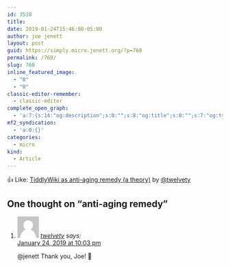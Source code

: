 ```yaml
---
id: 3518
title: 
date: 2019-01-24T15:46:08-05:00
author: joe jenett
layout: post
guid: https://simply.micro.jenett.org/?p=760
permalink: /760/
slug: 760
inline_featured_image:
  - "0"
  - "0"
classic-editor-remember:
  - classic-editor
complete_open_graph:
  - 'a:7:{s:14:"og:description";s:0:"";s:8:"og:title";s:0:"";s:7:"og:type";s:0:"";s:12:"twitter:card";s:7:"summary";s:15:"twitter:creator";s:0:"";s:19:"twitter:description";s:0:"";s:8:"og:image";s:0:"";}'
mf2_syndication:
  - 'a:0:{}'
categories:
  - micro
kind:
  - Article
---
```

👍 Like: [TiddlyWiki as anti-aging remedy (a theory)](http://twelvety.micro.blog/2019/01/24/tiddlywiki-as-antiaging.html "TiddlyWiki as anti-aging remedy (a theory)") by [@twelvety](https://micro.blog/twelvety)

<h2 id="comments-title">One thought on “<span>anti-aging remedy</span>”		</h2>


<ol class="commentlist">
<li class="comment even thread-even depth-1 u-comment h-cite h-entry p-comment" id="li-comment-379">
<article id="comment-379" class="comment " itemprop="comment" itemscope="" itemtype="http://schema.org/Comment">
<footer>
<address class="comment-author p-author author vcard hcard h-card" itemprop="creator" itemscope="" itemtype="http://schema.org/Person">
<img alt="" src="/wp-content/plugins/webmention/img/mm.jpg" srcset="/wp-content/plugins/webmention/img/mm.jpg 2x" class="avatar avatar-50 photo avatar-default u-photo" itemprop="image" loading="lazy" width="50" height="50">				<cite class="fn p-name" itemprop="name"><a href="https://micro.blog/twelvety" rel="external nofollow ugc" class="u-url url">twelvety</a></cite> <span class="says">says:</span>					</address>
<!-- .comment-author .vcard -->

<div class="comment-meta commentmetadata">
<a href="https://micro.blog/twelvety/2018982"><time class="updated published dt-updated dt-published" datetime="2019-01-24T22:03:17-05:00" itemprop="datePublished dateModified dateCreated">
January 24, 2019 at 10:03 pm						</time></a>
</div>
<!-- .comment-meta .commentmetadata -->
</footer>

<div class="comment-content e-content p-summary p-name" itemprop="text name description">
<p>@jenett Thank you, Joe! 🙂</p></div></article></li></ol>